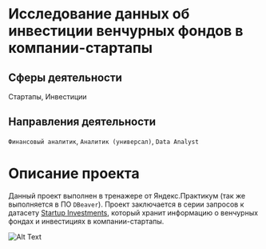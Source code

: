 # Исследование данных об инвестиции венчурных фондов в компании-стартапы
## Сферы деятельности
Стартапы, Инвестиции
## Направления деятельности
`Финансовый аналитик`, `Аналитик (универсал)`, `Data Analyst`
# Описание проекта
Данный проект выполнен в тренажере от Яндекс.Практикум (так же выполняется в ПО `DBeaver`). Проект заключается в серии запросов к датасету [Startup Investments](https://www.kaggle.com/justinas/startup-investments), который хранит информацию о венчурных фондах и инвестициях в компании-стартапы.

![Alt Text]([https://pictures.s3.yandex.net/resources/scheme_1589269096.png](https://pictures.s3.yandex.net/resources/1_Baza_dannykh_1673427255.png)https://pictures.s3.yandex.net/resources/1_Baza_dannykh_1673427255.png)
